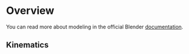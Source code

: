 # Overview

You can read more about modeling in the official Blender [documentation](https://docs.blender.org/manual/en/latest/animation/introduction.html#rigging).

## Kinematics